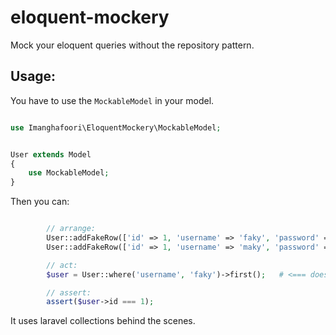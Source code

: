 # eloquent-mockery
Mock your eloquent queries without the repository pattern.

## Usage:
You have to use the `MockableModel` in your model.
```php

use Imanghafoori\EloquentMockery\MockableModel;


User extends Model
{
    use MockableModel;
}
```

Then you can:
```php

        // arrange:
        User::addFakeRow(['id' => 1, 'username' => 'faky', 'password' => '...']);
        User::addFakeRow(['id' => 1, 'username' => 'maky', 'password' => '...']]);

        // act:
        $user = User::where('username', 'faky')->first();   # <=== does NOT connect to DB

        // assert:
        assert($user->id === 1);

```

It uses laravel collections behind the scenes.